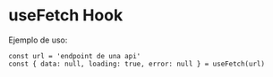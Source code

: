 # useFetch Hook

Ejemplo de uso:

```
const url = 'endpoint de una api'
const { data: null, loading: true, error: null } = useFetch(url)
```


